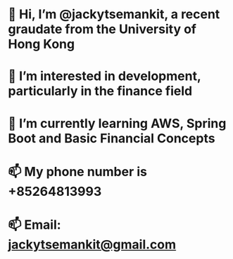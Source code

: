# 👋 Hi, I’m @jackytsemankit, a recent graudate from the University of Hong Kong
# 👀 I’m interested in development, particularly in the finance field
# 🌱 I’m currently learning AWS, Spring Boot and Basic Financial Concepts
# 📫 My phone number is +85264813993
# 📫 Email: jackytsemankit@gmail.com

